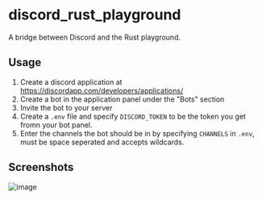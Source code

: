 # discord_rust_playground

A bridge between Discord and the Rust playground.

## Usage

1. Create a discord application at https://discordapp.com/developers/applications/
2. Create a bot in the application panel under the "Bots" section
3. Invite the bot to your server
4. Create a `.env` file and specify `DISCORD_TOKEN` to be the token you get fromn your bot panel.
5. Enter the channels the bot should be in by specifying `CHANNELS` in `.env`, must be space seperated and accepts wildcards.

## Screenshots

![image](https://i.imgur.com/G9qpHvP.png)
